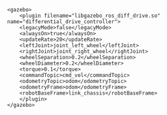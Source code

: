     <gazebo>
        <plugin filename="libgazebo_ros_diff_drive.so" name="differential_drive_controller">
        <legacyMode>false</legacyMode>
        <alwaysOn>true</alwaysOn>
        <updateRate>20</updateRate>
        <leftJoint>joint_left_wheel</leftJoint>
        <rightJoint>joint_right_wheel</rightJoint>
        <wheelSeparation>0.2</wheelSeparation>
        <wheelDiameter>0.2</wheelDiameter>
        <torque>0.1</torque>
        <commandTopic>cmd_vel</commandTopic>
        <odometryTopic>odom</odometryTopic>
        <odometryFrame>odom</odometryFrame>
        <robotBaseFrame>link_chassis</robotBaseFrame>
        </plugin>
    </gazebo>